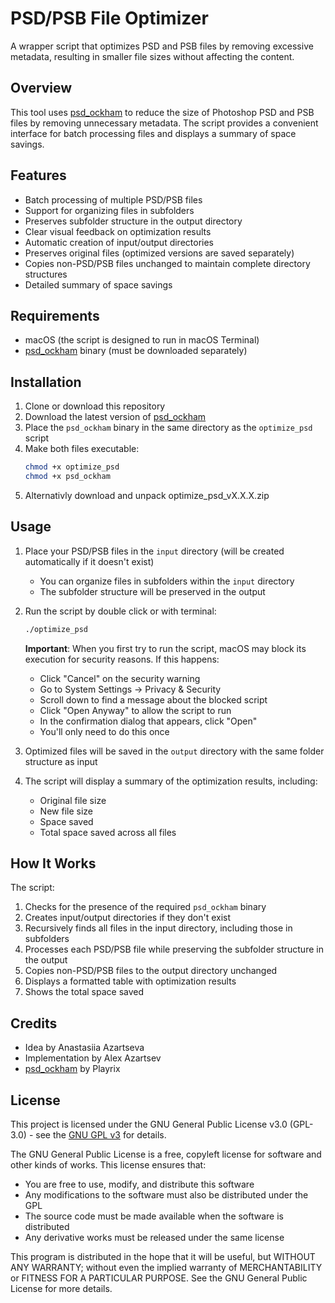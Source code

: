 # PSD/PSB File Optimizer

A wrapper script that optimizes PSD and PSB files by removing excessive metadata, resulting in smaller file sizes without affecting the content.

## Overview

This tool uses [psd_ockham](https://github.com/Playrix/psd_ockham) to reduce the size of Photoshop PSD and PSB files by removing unnecessary metadata. The script provides a convenient interface for batch processing files and displays a summary of space savings.

## Features

- Batch processing of multiple PSD/PSB files
- Support for organizing files in subfolders
- Preserves subfolder structure in the output directory
- Clear visual feedback on optimization results
- Automatic creation of input/output directories
- Preserves original files (optimized versions are saved separately)
- Copies non-PSD/PSB files unchanged to maintain complete directory structures
- Detailed summary of space savings

## Requirements

- macOS (the script is designed to run in macOS Terminal)
- [psd_ockham](https://github.com/Playrix/psd_ockham/releases) binary (must be downloaded separately)

## Installation

1. Clone or download this repository
2. Download the latest version of [psd_ockham](https://github.com/Playrix/psd_ockham/releases)
3. Place the `psd_ockham` binary in the same directory as the `optimize_psd` script
4. Make both files executable:
   ```bash
   chmod +x optimize_psd
   chmod +x psd_ockham
   ```
5. Alternativly download and unpack optimize_psd_vX.X.X.zip

## Usage

1. Place your PSD/PSB files in the `input` directory (will be created automatically if it doesn't exist)
   - You can organize files in subfolders within the `input` directory
   - The subfolder structure will be preserved in the output
2. Run the script by double click or with terminal:
   ```bash
   ./optimize_psd
   ```
   **Important**: When you first try to run the script, macOS may block its execution for security reasons. If this happens:
   - Click "Cancel" on the security warning
   - Go to System Settings → Privacy & Security
   - Scroll down to find a message about the blocked script
   - Click "Open Anyway" to allow the script to run
   - In the confirmation dialog that appears, click "Open"
   - You'll only need to do this once

3. Optimized files will be saved in the `output` directory with the same folder structure as input
4. The script will display a summary of the optimization results, including:
   - Original file size
   - New file size
   - Space saved
   - Total space saved across all files

## How It Works

The script:
1. Checks for the presence of the required `psd_ockham` binary
2. Creates input/output directories if they don't exist
3. Recursively finds all files in the input directory, including those in subfolders
4. Processes each PSD/PSB file while preserving the subfolder structure in the output
5. Copies non-PSD/PSB files to the output directory unchanged
6. Displays a formatted table with optimization results
7. Shows the total space saved

## Credits

- Idea by Anastasiia Azartseva
- Implementation by Alex Azartsev
- [psd_ockham](https://github.com/Playrix/psd_ockham) by Playrix

## License

This project is licensed under the GNU General Public License v3.0 (GPL-3.0) - see the [GNU GPL v3](https://www.gnu.org/licenses/gpl-3.0.en.html) for details.

The GNU General Public License is a free, copyleft license for software and other kinds of works. This license ensures that:

- You are free to use, modify, and distribute this software
- Any modifications to the software must also be distributed under the GPL
- The source code must be made available when the software is distributed
- Any derivative works must be released under the same license

This program is distributed in the hope that it will be useful, but WITHOUT ANY WARRANTY; without even the implied warranty of MERCHANTABILITY or FITNESS FOR A PARTICULAR PURPOSE. See the GNU General Public License for more details.
